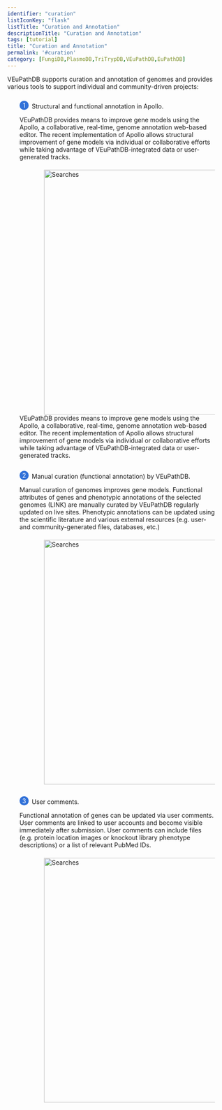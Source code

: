 ```yaml
---
identifier: "curation"
listIconKey: "flask"
listTitle: "Curation and Annotation"
descriptionTitle: "Curation and Annotation"
tags: [tutorial]
title: "Curation and Annotation"
permalink: '#curation'
category: [FungiDB,PlasmoDB,TriTrypDB,VEuPathDB,EuPathDB]
---
```

<style>
  .phenotype-resources-feature {
    margin: auto;
  }
  .phenotype-resources-feature--panels {
    display: flex;
    flex-wrap: wrap;
    align-items: flex-start;
    counter-reset: panel;
  }
  .phenotype-resources-feature--panels > * {
    overflow: hidden;
    margin: 0 2em;
  }
  .phenotype-resources-feature--panels > * > div {
    margin-top: 1em;
    margin-left: 2em;
    position: relative;
  }
  .phenotype-resources-feature--panels > * img {
    margin-left: 2em;
  }
  .phenotype-resources-feature--panels > * > div:before {
    counter-increment: panel;
    content: counter(panel);
    background: #3171d8;
    border-radius: 1em;
    height: 1.5em;
    width: 1.5em;
    display: inline-flex;
    justify-content: center;
    align-items: center;
    margin-right: .5em;
    color: white;
    position: absolute;
    left: -2em;
    top: -0.25em;
  }
  #topright {
    text-align: right;
  }
</style>

<div class="phenotype-resources-feature">
<p class="card-text">VEuPathDB supports curation and annotation of genomes and provides various tools to support individual and community-driven projects:</p>

<div class="phenotype-resources-feature--panels">
  <div>
    <div> Structural and functional annotation in Apollo.
	</div>
<p> VEuPathDB provides means to improve gene models using the Apollo,  a collaborative, real-time, genome annotation web-based editor. The recent implementation of Apollo allows structural improvement of gene models via individual or collaborative efforts while taking advantage of VEuPathDB-integrated data or user-generated tracks.</p>
      <img style="width: 40em; margin-top: .5em; margin-left: 4em;" src="{{ "/assets/images/resources_tools/curation1.png" | absolute_url }}" alt="Searches"/><br>
  </div>
	
<p> VEuPathDB provides means to improve gene models using the Apollo,  a collaborative, real-time, genome annotation web-based editor. The recent implementation of Apollo allows structural improvement of gene models via individual or collaborative efforts while taking advantage of VEuPathDB-integrated data or user-generated tracks.</p>
<br/>

  <div>
    <div> Manual curation (functional annotation) by VEuPathDB.
	</div>
	<p> Manual curation of genomes improves gene models. Functional attributes of genes and phenotypic annotations of the selected genomes (LINK) are manually curated by VEuPathDB regularly updated on live sites. Phenotypic annotations can be updated using the scientific literature and various external resources (e.g. user- and community-generated files, databases, etc.) </p>
      <img style="width: 40em; margin-top: .5em; margin-left: 4em;" src="{{ "/assets/images/resources_tools/curation2.png" | absolute_url }}" alt="Searches"/><br>
  </div>
  
 <br/>

  <div>
    <div>User comments. </div>
	<p> Functional annotation of genes can be updated via user comments. User comments are linked to user accounts and become visible immediately after submission. User comments can include files (e.g. protein location images or knockout library phenotype descriptions) or a list of relevant PubMed IDs.  </p>
      <img style="width: 40em; margin-top: .5em; margin-left: 4em;" src="{{ "/assets/images/resources_tools/curation3.png" | absolute_url }}" alt="Searches"/>
  </div>
  
  
</div>
